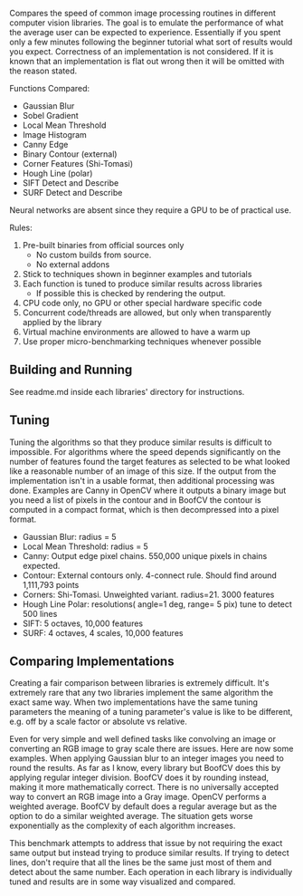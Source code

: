 Compares the speed of common image processing routines in different computer vision libraries. The goal is to emulate the performance of what the average user can be expected to experience. Essentially if you spent only a few minutes following the beginner tutorial what sort of results would you expect. Correctness of an implementation is not considered. If it is known that an implementation is flat out wrong then it will be omitted with the reason stated.

Functions Compared:
* Gaussian Blur
* Sobel Gradient
* Local Mean Threshold
* Image Histogram
* Canny Edge
* Binary Contour (external)
* Corner Features (Shi-Tomasi)
* Hough Line (polar)
* SIFT Detect and Describe
* SURF Detect and Describe

Neural networks are absent since they require a GPU to be of practical use.

Rules:
1) Pre-built binaries from official sources only
    * No custom builds from source.
    * No external addons
2) Stick to techniques shown in beginner examples and tutorials
3) Each function is tuned to produce similar results across libraries
    * If possible this is checked by rendering the output.
4) CPU code only, no GPU or other special hardware specific code
5) Concurrent code/threads are allowed, but only when transparently applied by the library
6) Virtual machine environments are allowed to have a warm up
7) Use proper micro-benchmarking techniques whenever possible

## Building and Running

See readme.md inside each libraries' directory for instructions.

## Tuning

Tuning the algorithms so that they produce similar results is difficult to impossible. For algorithms where the speed
depends significantly on the number of features found the target features as selected to be what looked like a 
reasonable number of an image of this size. If the output from the implementation isn't in a usable format, then additional
processing was done. Examples are Canny in OpenCV where it outputs a binary image but you need a
list of pixels in the contour and in BoofCV the contour is computed in a compact format, which is then decompressed 
into a pixel format.

* Gaussian Blur: radius = 5
* Local Mean Threshold: radius = 5
* Canny: Output edge pixel chains. 550,000 unique pixels in chains expected.
* Contour: External contours only. 4-connect rule. Should find around 1,111,793 points
* Corners: Shi-Tomasi. Unweighted variant. radius=21. 3000 features
* Hough Line Polar: resolutions( angle=1 deg, range= 5 pix) tune to detect 500 lines
* SIFT: 5 octaves, 10,000 features
* SURF: 4 octaves, 4 scales, 10,000 features

## Comparing Implementations

Creating a fair comparison between libraries is extremely difficult. It's extremely rare that any two libraries implement the same algorithm the exact same way. When two implementations have the same tuning parameters the meaning of a tuning parameter's value is like to be different, e.g. off by a scale factor or absolute vs relative.

Even for very simple and well defined tasks like convolving an image or converting an RGB image to gray scale there are issues. Here are now some examples. When applying Gaussian blur to an integer images you need to round the results. As far as I know, every library but BoofCV does this by applying regular integer division. BoofCV does it by rounding instead, making it more mathematically correct. There is no universally accepted way to convert an RGB image into a Gray image. OpenCV performs a weighted average. BoofCV by default does a regular average but as the option to do a similar weighted average. The situation gets worse exponentially as the complexity of each algorithm increases.

This benchmark attempts to address that issue by not requiring the exact same output but instead trying to produce similar results. If trying to detect lines, don't require that all the lines be the same just most of them and detect about the same number. Each operation in each library is individually tuned and results are in some way visualized and compared.